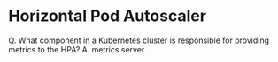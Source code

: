 # Horizontal Pod Autoscaler

Q. What component in a Kubernetes cluster is responsible for providing metrics to the HPA?
A. metrics server

